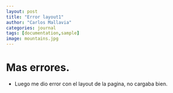 ```yaml
---
layout: post
title: "Error layout1"
author: "Carlos Mallavia"
categories: journal
tags: [documentation,sample]
image: mountains.jpg
---
```


# Mas errores.

- Luego me dio error con el layout de la pagina, no cargaba bien.

